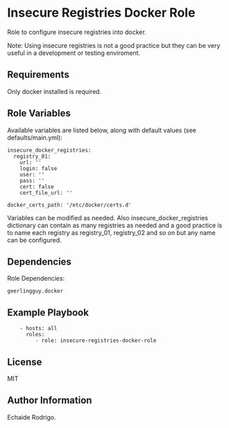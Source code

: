 Insecure Registries Docker Role
===============================

Role to configure insecure registries into docker.

Note: Using insecure registries is not a good practice but they can be very useful in a development or testing enviroment.

Requirements
------------

Only docker installed is required.

Role Variables
--------------

Available variables are listed below, along with default values (see defaults/main.yml):

```
insecure_docker_registries:
  registry_01:
    url: ''
    login: false
    user: ''
    pass: ''
    cert: false
    cert_file_url: ''

docker_certs_path: '/etc/docker/certs.d'

```

Variables can be modified as needed. Also insecure_docker_registries dictionary can contain as many registries as needed and a good practice is to name each registry as registry_01, registry_02 and so on but any name can be configured.

Dependencies
------------

Role Dependencies:

    geerlingguy.docker

Example Playbook
----------------

```
    - hosts: all
      roles:
         - role: insecure-registries-docker-role
```
License
-------

MIT

Author Information
------------------

Echaide Rodrigo.

